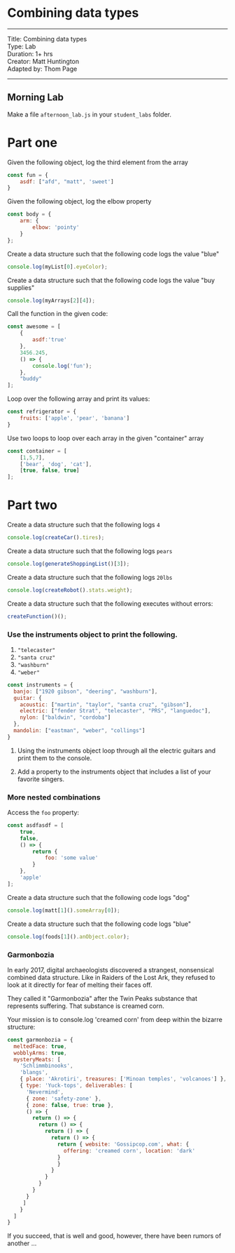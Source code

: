 

# Combining data types

---
Title: Combining data types<br>
Type: Lab <br>
Duration: 1+ hrs <br>
Creator: Matt Huntington<br>
Adapted by: Thom Page<br>

---

## Morning Lab

Make a file `afternoon_lab.js` in your `student_labs` folder.

# Part one

Given the following object, log the third element from the array

```javascript
const fun = {
    asdf: ["afd", "matt", 'sweet']
}
```

Given the following object, log the elbow property

```javascript
const body = {
    arm: {
        elbow: 'pointy'
    }
};
```

Create a data structure such that the following code logs the value "blue"

```javascript
console.log(myList[0].eyeColor);
```

Create a data structure such that the following code logs the value "buy supplies"

```javascript
console.log(myArrays[2][4]);
```

Call the function in the given code:

```javascript
const awesome = [
    {
        asdf:'true'
    },
    3456.245,
    () => {
        console.log('fun');
    },
    "buddy"
];
```

Loop over the following array and print its values:

```javascript
const refrigerator = {
    fruits: ['apple', 'pear', 'banana']
}
```

Use two loops to loop over each array in the given "container" array

```javascript
const container = [
    [1,5,7],
    ['bear', 'dog', 'cat'],
    [true, false, true]
];
```

# Part two

Create a data structure such that the following logs `4`

```javascript
console.log(createCar().tires);
```

Create a data structure such that the following logs `pears`

```javascript
console.log(generateShoppingList()[3]);
```

Create a data structure such that the following logs `20lbs`

```javascript
console.log(createRobot().stats.weight);
```

Create a data structure such that the following executes without errors:

```javascript
createFunction()();
```

### Use the instruments object to print the following.

1.  `"telecaster"`
2.  `"santa cruz"`
3.  `"washburn"`
4.  `"weber"`

```javascript
const instruments = {
  banjo: ["1920 gibson", "deering", "washburn"],
  guitar: {
    acoustic: ["martin", "taylor", "santa cruz", "gibson"],
    electric: ["fender Strat", "telecaster", "PRS", "languedoc"],
    nylon: ["baldwin", "cordoba"]
  },
  mandolin: ["eastman", "weber", "collings"]
}
```

1.  Using the instruments object loop through all
the electric guitars and print them to the console.

2.  Add a property to the instruments object that includes a list of your favorite singers.

### More nested combinations

Access the `foo` property:

```javascript
const asdfasdf = [
    true,
    false,
    () => {
        return {
            foo: 'some value'
        }
    },
    'apple'
];
```

Create a data structure such that the following code logs "dog"

```javascript
console.log(matt[1]().someArray[0]);
```

Create a data structure such that the following code logs "blue"

```javascript
console.log(foods[1]().anObject.color);
```

### Garmonbozia

In early 2017, digital archaeologists discovered a strangest, nonsensical combined data structure. Like in Raiders of the Lost Ark, they refused to look at it directly for fear of melting their faces off.

They called it "Garmonbozia" after the Twin Peaks substance that represents suffering. That substance is creamed corn.

Your mission is to console.log 'creamed corn' from deep within the bizarre structure:

```javascript
const garmonbozia = {
  meltedFace: true,
  wobblyArms: true,
  mysteryMeats: [
    'Schlimmbinooks',
    'blangs',
    { place: 'Akrotiri', treasures: ['Minoan temples', 'volcanoes'] },
    { type: 'Yuck-tops', deliverables: [
      'Nevermind',
      { zone: 'safety-zone' },
      { zone: false, true: true },
      () => {
        return () => {
          return () => {
            return () => {
              return () => {
                return { website: 'Gossipcop.com', what: {
                  offering: 'creamed corn', location: 'dark'
                }
                }
              }
            }
          }
        }
      }
     ] 
    }
  ]
}
```

If you succeed, that is well and good, however, there have been rumors of another ...









